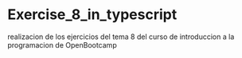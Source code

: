 # Exercise_8_in_typescript
realizacion de los ejercicios del tema 8 del curso de introduccion a la programacion de OpenBootcamp
